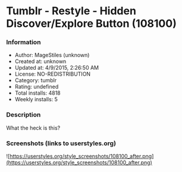 # Tumblr - Restyle - Hidden Discover/Explore Button (108100)

### Information
- Author: MageStiles (unknown)
- Created at: unknown
- Updated at: 4/9/2015, 2:26:50 AM
- License: NO-REDISTRIBUTION
- Category: tumblr
- Rating: undefined
- Total installs: 4818
- Weekly installs: 5


### Description
What the heck is this?


### Screenshots (links to userstyles.org)
![https://userstyles.org/style_screenshots/108100_after.png](https://userstyles.org/style_screenshots/108100_after.png)


